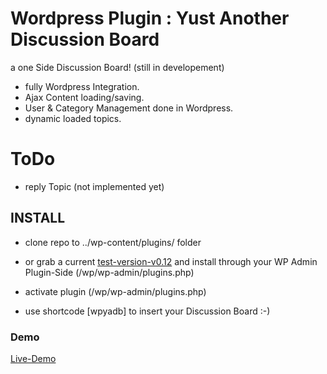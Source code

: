 # Wordpress Plugin : Yust Another Discussion Board


a one Side  Discussion Board! (still in developement)

- fully Wordpress Integration.
- Ajax Content loading/saving.
- User & Category Management done in Wordpress.
- dynamic loaded topics.

# ToDo
- reply Topic (not implemented yet)

## INSTALL

- clone repo to ../wp-content/plugins/ folder
- or grab a current [test-version-v0.12] and install through your WP Admin Plugin-Side (/wp/wp-admin/plugins.php)
- activate plugin (/wp/wp-admin/plugins.php)


- use shortcode [wpyadb] to insert your Discussion Board  :-)

### Demo

[Live-Demo]

[Live-Demo]:http://dbk3r.spdns.de/wp/index.php/forum/
[test-version-v0.12]:http://dbk3r.spdns.de/dl/wp-yadb.zip
